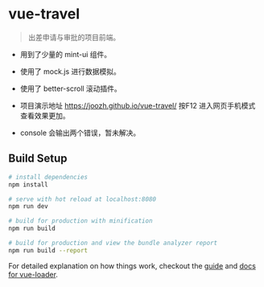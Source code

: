 # vue-travel

> 出差申请与审批的项目前端。

* 用到了少量的 mint-ui 组件。

* 使用了 mock.js 进行数据模拟。

* 使用了 better-scroll 滚动插件。

* 项目演示地址 <https://joozh.github.io/vue-travel/> 按F12 进入网页手机模式查看效果更加。

* console 会输出两个错误，暂未解决。

## Build Setup

``` bash
# install dependencies
npm install

# serve with hot reload at localhost:8080
npm run dev

# build for production with minification
npm run build

# build for production and view the bundle analyzer report
npm run build --report
```

For detailed explanation on how things work, checkout the [guide](http://vuejs-templates.github.io/webpack/) and [docs for vue-loader](http://vuejs.github.io/vue-loader).
